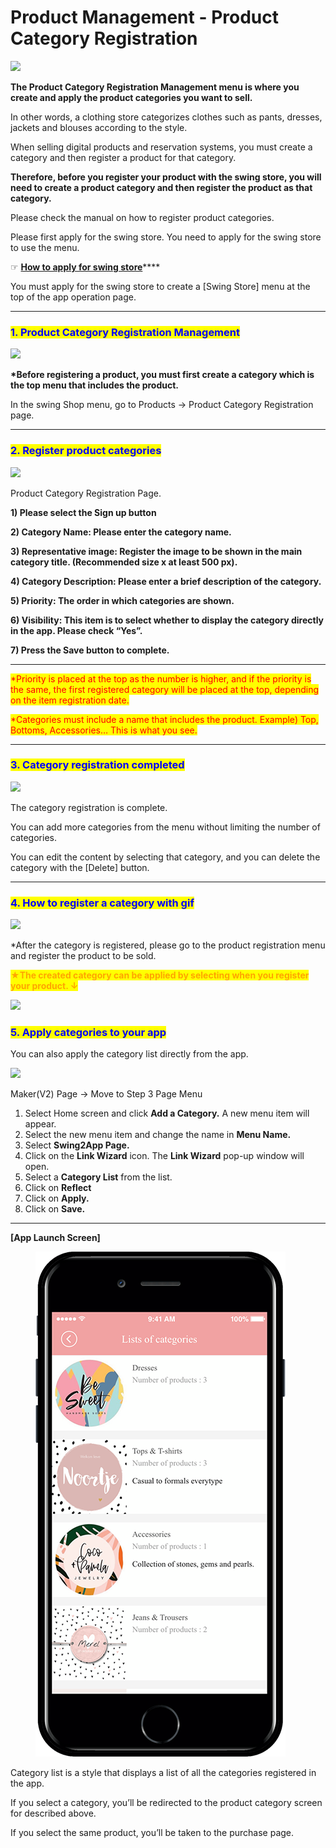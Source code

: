 # Product Management - Product Category Registration

![](https://support.swing2app.com/wp-content/uploads/2018/11/shop8.png)

**The Product Category Registration Management menu is where you create and apply the product categories you want to sell.**

In other words, a clothing store categorizes clothes such as pants, dresses, jackets and blouses according to the style.

When selling digital products and reservation systems, you must create a category and then register a product for that category.

**Therefore, before you register your product with the swing store, you will need to create a product category and then register the product as that category.**

Please check the manual on how to register product categories.



Please first apply for the swing store. You need to apply for the swing store to use the menu.

☞ [**How to apply for swing store**](swingshop-apply.md)****

You must apply for the swing store to create a \[Swing Store] menu at the top of the app operation page.

***

### <mark style="color:blue;">**1. Product Category Registration Management**</mark>

![](https://support.swing2app.com/wp-content/uploads/2018/11/shopcat.png)

**\*Before registering a product, you must first create a category which is the top menu that includes the product.**

In the swing Shop menu, go to Products → Product Category Registration  page.

***

### <mark style="color:blue;">**2. Register product categories**</mark>

![](https://support.swing2app.com/wp-content/uploads/2018/11/shopcat1.png)

Product Category Registration Page.

**1) Please select the Sign up button**

**2) Category Name: Please enter the category name.**

**3) Representative image: Register the image to be shown in the main category title. (Recommended size x at least 500 px).**

**4) Category Description: Please enter a brief description of the category.**

**5) Priority: The order in which categories are shown.**

**6) Visibility: This item is to select whether to display the category directly in the app. Please check “Yes”.**

**7) Press the Save button to complete.**

****

<mark style="color:red;">\*Priority is placed at the top as the number is higher, and if the priority is the same, the first registered category will be placed at the top, depending on the item registration date.</mark>

<mark style="color:red;">\*Categories must include a name that includes the product. Example) Top, Bottoms, Accessories… This is what you see.</mark>

***

### <mark style="color:blue;">**3. Category registration completed**</mark>

![](https://support.swing2app.com/wp-content/uploads/2018/11/shopcat2.png)

The category registration is complete.

You can add more categories from the menu without limiting the number of categories.

You can edit the content by selecting that category, and you can delete the category with the \[Delete] button.

***

### <mark style="color:blue;">**4. How to register a category with gif**</mark>

![](https://support.swing2app.com/wp-content/uploads/2018/11/ezgif.com-gif-maker-1.gif)

\*After the category is registered, please go to the product registration menu and register the product to be sold.

<mark style="color:orange;">**★The created category can be applied by selecting when you register your product. ↓**</mark>

![](https://support.swing2app.com/wp-content/uploads/2018/11/shopcat3.png)

### <mark style="color:blue;">5. Apply categories to your app</mark>

You can also apply the category list directly from the app.

![](https://support.swing2app.com/wp-content/uploads/2018/11/catemaker.png)

Maker(V2) Page → Move to Step 3 Page Menu

1. Select Home screen and click **Add a Category.** A new menu item will appear.
2. Select the new menu item and change the name in **Menu Name.**
3. Select **Swing2App Page.**&#x20;
4. Click on the **Link Wizard** icon. The **Link Wizard** pop-up window will open.&#x20;
5. Select a **Category List** from the list.
6. Click on **Reflect**
7. Click on **Apply.**
8. Click on **Save.**

****

**\[App Launch Screen]**

<figure><img src="../../.gitbook/assets/Group-23jk9@3x.png" alt=""><figcaption></figcaption></figure>

Category list is a style that displays a list of all the categories registered in the app.

If you select a category, you’ll be redirected to the product category screen for described above.

If you select the same product, you’ll be taken to the purchase page.

